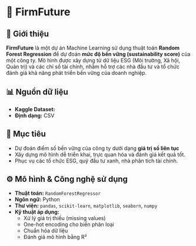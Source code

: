# 🌱 FirmFuture

## 📌 Giới thiệu

**FirmFuture** là một dự án Machine Learning sử dụng thuật toán **Random Forest Regression** để dự đoán **mức độ bền vững (sustainability score)** của một công ty. Mô hình được xây dựng từ dữ liệu ESG (Môi trường, Xã hội, Quản trị) và các chỉ số tài chính, nhằm hỗ trợ các nhà đầu tư và tổ chức đánh giá khả năng phát triển bền vững của doanh nghiệp.

## 📊 Nguồn dữ liệu

- **Kaggle Dataset:**
- **Định dạng:** CSV
## 🎯 Mục tiêu

- Dự đoán điểm số bền vững của công ty dưới dạng **giá trị số liên tục** 
- Xây dựng mô hình dễ triển khai, trực quan hóa và đánh giá kết quả tốt.
- Phục vụ các tổ chức ESG, quỹ đầu tư xanh, nhà phân tích tài chính.

## ⚙️ Mô hình & Công nghệ sử dụng

- **Thuật toán:** `RandomForestRegressor` 
- **Ngôn ngữ:** Python
- **Thư viện:** `pandas`, `scikit-learn`, `matplotlib`, `seaborn`, `numpy`
- **Kỹ thuật áp dụng:**
  - Xử lý giá trị thiếu (missing values)
  - One-hot encoding cho biến phân loại
  - Chuẩn hóa dữ liệu
  - Đánh giá mô hình bằng  R²
